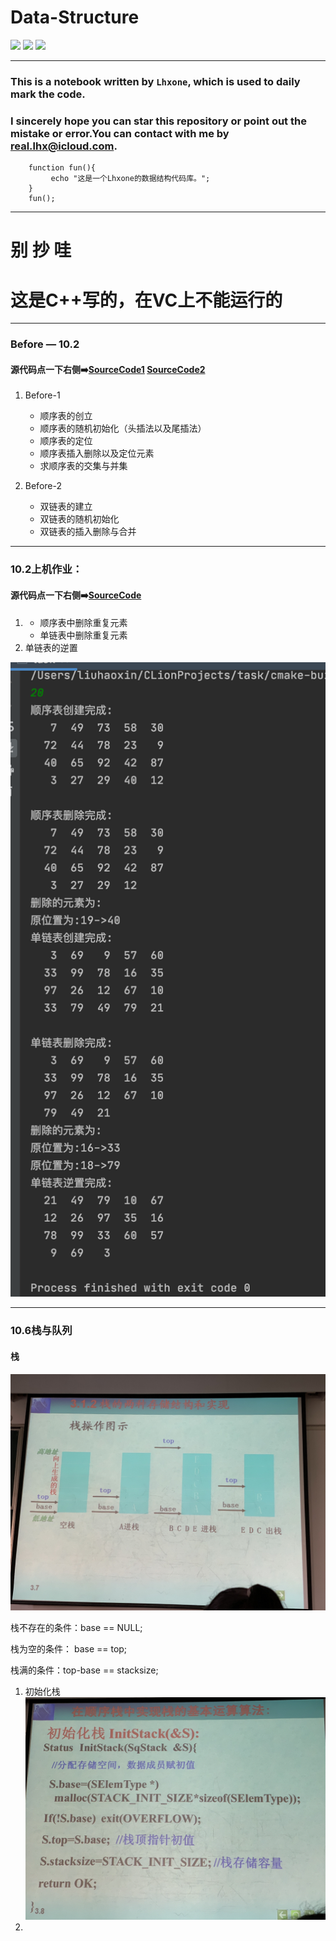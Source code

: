 # Data-Structure


![](https://img.shields.io/badge/Lhxone-Ds-00BFFF)
![](https://img.shields.io/badge/IMU-green)
![](https://img.shields.io/badge/Lhxone-CodeLib-red)

*****

### This is a notebook written by `Lhxone`, which is used to daily mark the code. 

### I sincerely hope you can star this repository or point out the mistake or error.You can contact with me by <real.lhx@icloud.com>.



```
    function fun(){
         echo "这是一个Lhxone的数据结构代码库。";
    }
    fun();
```

*****

# 别 抄 哇

# 这是C++写的，在VC上不能运行的

*****


### Before — 10.2

#### 源代码点一下右侧➡️[SourceCode1](https://github.com/lhxone/Data-Structure/blob/master/before-1.cpp)	[SourceCode2](https://github.com/lhxone/Data-Structure/blob/master/before-2.cpp)


1. Before-1
	* 顺序表的创立
	* 顺序表的随机初始化（头插法以及尾插法）
	* 顺序表的定位
	* 顺序表插入删除以及定位元素
	* 求顺序表的交集与并集

2. Before-2
	* 双链表的建立
	* 双链表的随机初始化
	* 双链表的插入删除与合并

*****

### 10.2上机作业：

#### 源代码点一下右侧➡️[SourceCode](https://github.com/lhxone/Data-Structure/blob/master/10.2作业.cpp)

1. 
	* 顺序表中删除重复元素
	* 单链表中删除重复元素
2. 单链表的逆置

![运行截图//可能会挂](https://github.com/lhxone/Data-Structure/raw/master/10.2.4.png)

*****

### 10.6栈与队列

#### 栈

![](https://github.com/lhxone/Data-Structure/raw/master/10.6.1.jpeg)

栈不存在的条件：base == NULL;

栈为空的条件： base == top;

栈满的条件：top-base == stacksize;

1. 初始化栈
	![](https://github.com/lhxone/Data-Structure/raw/master/10.6.2.png)
2. 

